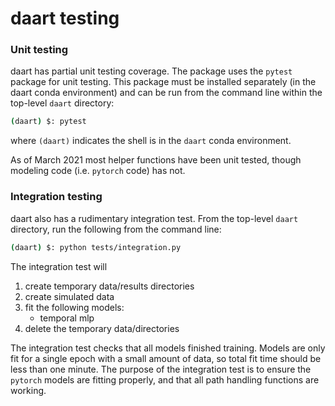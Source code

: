 # daart testing

### Unit testing

daart has partial unit testing coverage. The package uses the `pytest` package for unit testing. 
This package must be installed separately (in the daart conda environment) and can be run from the 
command line within the top-level `daart` directory:

```bash
(daart) $: pytest
```

where `(daart)` indicates the shell is in the `daart` conda environment.

As of March 2021 most helper functions have been unit tested, though modeling code (i.e. `pytorch` 
code) has not.

### Integration testing

daart also has a rudimentary integration test. From the top-level `daart` directory, run the 
following from the command line:

```bash
(daart) $: python tests/integration.py
```

The integration test will 

1. create temporary data/results directories
2. create simulated data
3. fit the following models:
    * temporal mlp
4. delete the temporary data/directories

The integration test checks that all models finished training. 
Models are only fit for a single epoch with a small amount of data, so total fit time should be 
less than one minute. 
The purpose of the integration test is to ensure the `pytorch` models are fitting properly, and 
that all path handling functions are working.
